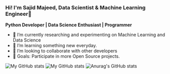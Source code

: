 ### Hi! I'm Sajid Majeed, Data Scientist & Machine Learning Engineer👋 
**Python Developer | Data Science Enthusiast | Programmer**



<!--
**SajidMajeed92/SajidMajeed92** is a ✨ _special_ ✨ repository because its `README.md` (this file) appears on your GitHub profile.

Here are some ideas to get you started:
-->
- 🔭  I’m currently researching and experimenting on Machine Learning and Data Science 
- 🌱 I’m learning something new everyday.
- 👯 I’m looking to collaborate with other developers
- 🙌 Goals: Participate in more Open Source projects.

 <!--
- 📫 How to reach me:

- 😄 Pronouns: ...
- ⚡ Fun fact: ...
-->
![My GitHub stats](https://github-readme-stats.vercel.app/api?username=sajidmajeed92&show_icons=true&theme=radical)
![My GitHub stats](https://github-readme-stats.vercel.app/api?username=sajidmajeed92&show_icons=true&theme=transparent)
 ![Anurag's GitHub stats](https://github-readme-stats.vercel.app/api?username=anuraghazra&theme=dark&show_icons=true)
 
